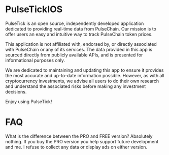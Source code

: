 # PulseTickIOS
PulseTick is an open source, independently developed application dedicated to providing real-time data from PulseChain. Our mission is to offer users an easy and intuitive way to track PulseChain token prices.

This application is not affiliated with, endorsed by, or directly associated with PulseChain or any of its services. The data provided in this app is sourced directly from publicly available APIs, and is presented for informational purposes only.

We are dedicated to maintaining and updating this app to ensure it provides the most accurate and up-to-date information possible. However, as with all cryptocurrency investments, we advise all users to do their own research and understand the associated risks before making any investment decisions.

Enjoy using PulseTick!


# FAQ
What is the difference between the PRO and FREE version?
Absolutely nothing. If you buy the PRO version you help support future development and me. I refuse to collect any data or display ads on either version. 
